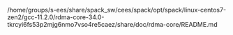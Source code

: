 /home/groups/s-ees/share/spack_sw/cees/spack/opt/spack/linux-centos7-zen2/gcc-11.2.0/rdma-core-34.0-tkrcyi6fs53p2mjg6nmo7vso4re5caez/share/doc/rdma-core/README.md